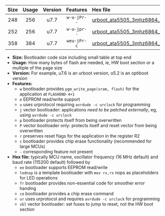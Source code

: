 |Size|Usage|Version|Features|Hex file|
|:-:|:-:|:-:|:-:|:--|
|248|256|u7.7|`w-u-jPr--`|[urboot_ata5505_3mhz6864_230400bps_lednop_ur_vbl.hex](https://raw.githubusercontent.com/stefanrueger/urboot.hex/main/mcus/ata5505/fcpu_3mhz6864/230400_bps/urboot_ata5505_3mhz6864_230400bps_lednop_ur_vbl.hex)|
|252|256|u7.7|`w-u-jpr--`|[urboot_ata5505_3mhz6864_230400bps_lednop_fr_ur_vbl.hex](https://raw.githubusercontent.com/stefanrueger/urboot.hex/main/mcus/ata5505/fcpu_3mhz6864/230400_bps/urboot_ata5505_3mhz6864_230400bps_lednop_fr_ur_vbl.hex)|
|358|384|u7.7|`weu-jPr-c`|[urboot_ata5505_3mhz6864_230400bps_ee_lednop_fr_ce_ur_vbl.hex](https://raw.githubusercontent.com/stefanrueger/urboot.hex/main/mcus/ata5505/fcpu_3mhz6864/230400_bps/urboot_ata5505_3mhz6864_230400bps_ee_lednop_fr_ce_ur_vbl.hex)|

- **Size:** Bootloader code size including small table at top end
- **Usage:** How many bytes of flash are needed, ie, HW boot section or a multiple of the page size
- **Version:** For example, u7.6 is an urboot version, o5.2 is an optiboot version
- **Features:**
  + `w` bootloader provides `pgm_write_page(sram, flash)` for the application at `FLASHEND-4+1`
  + `e` EEPROM read/write support
  + `u` uses urprotocol requiring `avrdude -c urclock` for programming
  + `j` vector bootloader: applications *need to be patched externally*, eg, using `avrdude -c urclock`
  + `p` bootloader protects itself from being overwritten
  + `P` vector bootloader only: protects itself and reset vector from being overwritten
  + `r` preserves reset flags for the application in the register R2
  + `c` bootloader provides chip erase functionality (recommended for large MCUs)
  + `-` corresponding feature not present
- **Hex file:** typically MCU name, oscillator frequency (16 MHz default) and baud rate (115200 default) followed by
  + `ee` bootloader supports EEPROM read/write
  + `lednop` is a template bootloader with `mov rx,rx` nops as placeholders for LED operations
  + `fr` bootloader provides non-essential code for smoother error handing
  + `ce` bootloader provides a chip erase command
  + `ur` uses urprotocol and requires `avrdude -c urclock` for programming
  + `vbl` vector bootloader: set fuses to jump to reset, not the HW boot section

